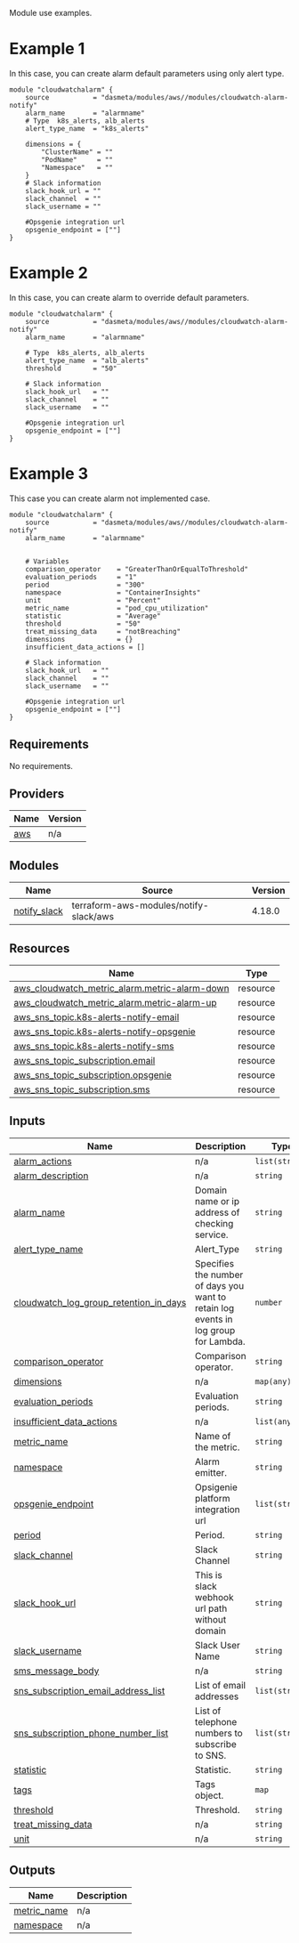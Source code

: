 Module use examples.

# Example 1

In this case, you can create alarm default parameters using only alert type.

```
module "cloudwatchalarm" {
    source           = "dasmeta/modules/aws//modules/cloudwatch-alarm-notify"
    alarm_name       = "alarmname"
    # Type  k8s_alerts, alb_alerts
    alert_type_name  = "k8s_alerts"

    dimensions = {
        "ClusterName" = ""
        "PodName"     = ""
        "Namespace"   = ""
    }
    # Slack information
    slack_hook_url = ""
    slack_channel  = ""
    slack_username = ""

    #Opsgenie integration url
    opsgenie_endpoint = [""]
}
```

# Example 2

In this case, you can create alarm to override default parameters.

```
module "cloudwatchalarm" {
    source           = "dasmeta/modules/aws//modules/cloudwatch-alarm-notify"
    alarm_name       = "alarmname"

    # Type  k8s_alerts, alb_alerts
    alert_type_name  = "alb_alerts"
    threshold        = "50"

    # Slack information
    slack_hook_url   = ""
    slack_channel    = ""
    slack_username   = ""

    #Opsgenie integration url
    opsgenie_endpoint = [""]
}
```

# Example 3

This case you can create alarm not implemented case.

```
module "cloudwatchalarm" {
    source           = "dasmeta/modules/aws//modules/cloudwatch-alarm-notify"
    alarm_name       = "alarmname"


    # Variables
    comparison_operator    = "GreaterThanOrEqualToThreshold"
    evaluation_periods     = "1"
    period                 = "300"
    namespace              = "ContainerInsights"
    unit                   = "Percent"
    metric_name            = "pod_cpu_utilization"
    statistic              = "Average"
    threshold              = "50"
    treat_missing_data     = "notBreaching"
    dimensions             = {}
    insufficient_data_actions = []

    # Slack information
    slack_hook_url   = ""
    slack_channel    = ""
    slack_username   = ""

    #Opsgenie integration url
    opsgenie_endpoint = [""]
}
```

<!-- BEGINNING OF PRE-COMMIT-TERRAFORM DOCS HOOK -->

## Requirements

No requirements.

## Providers

| Name                                             | Version |
| ------------------------------------------------ | ------- |
| <a name="provider_aws"></a> [aws](#provider_aws) | n/a     |

## Modules

| Name                                                                    | Source                                 | Version |
| ----------------------------------------------------------------------- | -------------------------------------- | ------- |
| <a name="module_notify_slack"></a> [notify_slack](#module_notify_slack) | terraform-aws-modules/notify-slack/aws | 4.18.0  |

## Resources

| Name                                                                                                                                                 | Type     |
| ---------------------------------------------------------------------------------------------------------------------------------------------------- | -------- |
| [aws_cloudwatch_metric_alarm.metric-alarm-down](https://registry.terraform.io/providers/hashicorp/aws/latest/docs/resources/cloudwatch_metric_alarm) | resource |
| [aws_cloudwatch_metric_alarm.metric-alarm-up](https://registry.terraform.io/providers/hashicorp/aws/latest/docs/resources/cloudwatch_metric_alarm)   | resource |
| [aws_sns_topic.k8s-alerts-notify-email](https://registry.terraform.io/providers/hashicorp/aws/latest/docs/resources/sns_topic)                       | resource |
| [aws_sns_topic.k8s-alerts-notify-opsgenie](https://registry.terraform.io/providers/hashicorp/aws/latest/docs/resources/sns_topic)                    | resource |
| [aws_sns_topic.k8s-alerts-notify-sms](https://registry.terraform.io/providers/hashicorp/aws/latest/docs/resources/sns_topic)                         | resource |
| [aws_sns_topic_subscription.email](https://registry.terraform.io/providers/hashicorp/aws/latest/docs/resources/sns_topic_subscription)               | resource |
| [aws_sns_topic_subscription.opsgenie](https://registry.terraform.io/providers/hashicorp/aws/latest/docs/resources/sns_topic_subscription)            | resource |
| [aws_sns_topic_subscription.sms](https://registry.terraform.io/providers/hashicorp/aws/latest/docs/resources/sns_topic_subscription)                 | resource |

## Inputs

| Name                                                                                                                                                | Description                                                                         | Type           | Default              | Required |
| --------------------------------------------------------------------------------------------------------------------------------------------------- | ----------------------------------------------------------------------------------- | -------------- | -------------------- | :------: |
| <a name="input_alarm_actions"></a> [alarm_actions](#input_alarm_actions)                                                                            | n/a                                                                                 | `list(string)` | `[]`                 |    no    |
| <a name="input_alarm_description"></a> [alarm_description](#input_alarm_description)                                                                | n/a                                                                                 | `string`       | `""`                 |    no    |
| <a name="input_alarm_name"></a> [alarm_name](#input_alarm_name)                                                                                     | Domain name or ip address of checking service.                                      | `string`       | n/a                  |   yes    |
| <a name="input_alert_type_name"></a> [alert_type_name](#input_alert_type_name)                                                                      | Alert_Type                                                                          | `string`       | `"other"`            |    no    |
| <a name="input_cloudwatch_log_group_retention_in_days"></a> [cloudwatch_log_group_retention_in_days](#input_cloudwatch_log_group_retention_in_days) | Specifies the number of days you want to retain log events in log group for Lambda. | `number`       | `0`                  |    no    |
| <a name="input_comparison_operator"></a> [comparison_operator](#input_comparison_operator)                                                          | Comparison operator.                                                                | `string`       | `""`                 |    no    |
| <a name="input_dimensions"></a> [dimensions](#input_dimensions)                                                                                     | n/a                                                                                 | `map(any)`     | `{}`                 |    no    |
| <a name="input_evaluation_periods"></a> [evaluation_periods](#input_evaluation_periods)                                                             | Evaluation periods.                                                                 | `string`       | `""`                 |    no    |
| <a name="input_insufficient_data_actions"></a> [insufficient_data_actions](#input_insufficient_data_actions)                                        | n/a                                                                                 | `list(any)`    | `[]`                 |    no    |
| <a name="input_metric_name"></a> [metric_name](#input_metric_name)                                                                                  | Name of the metric.                                                                 | `string`       | `""`                 |    no    |
| <a name="input_namespace"></a> [namespace](#input_namespace)                                                                                        | Alarm emitter.                                                                      | `string`       | `""`                 |    no    |
| <a name="input_opsgenie_endpoint"></a> [opsgenie_endpoint](#input_opsgenie_endpoint)                                                                | Opsigenie platform integration url                                                  | `list(string)` | `[]`                 |    no    |
| <a name="input_period"></a> [period](#input_period)                                                                                                 | Period.                                                                             | `string`       | `""`                 |    no    |
| <a name="input_slack_channel"></a> [slack_channel](#input_slack_channel)                                                                            | Slack Channel                                                                       | `string`       | `""`                 |    no    |
| <a name="input_slack_hook_url"></a> [slack_hook_url](#input_slack_hook_url)                                                                         | This is slack webhook url path without domain                                       | `string`       | `""`                 |    no    |
| <a name="input_slack_username"></a> [slack_username](#input_slack_username)                                                                         | Slack User Name                                                                     | `string`       | `""`                 |    no    |
| <a name="input_sms_message_body"></a> [sms_message_body](#input_sms_message_body)                                                                   | n/a                                                                                 | `string`       | `"sms_message_body"` |    no    |
| <a name="input_sns_subscription_email_address_list"></a> [sns_subscription_email_address_list](#input_sns_subscription_email_address_list)          | List of email addresses                                                             | `list(string)` | `[]`                 |    no    |
| <a name="input_sns_subscription_phone_number_list"></a> [sns_subscription_phone_number_list](#input_sns_subscription_phone_number_list)             | List of telephone numbers to subscribe to SNS.                                      | `list(string)` | `[]`                 |    no    |
| <a name="input_statistic"></a> [statistic](#input_statistic)                                                                                        | Statistic.                                                                          | `string`       | `""`                 |    no    |
| <a name="input_tags"></a> [tags](#input_tags)                                                                                                       | Tags object.                                                                        | `map`          | `{}`                 |    no    |
| <a name="input_threshold"></a> [threshold](#input_threshold)                                                                                        | Threshold.                                                                          | `string`       | `""`                 |    no    |
| <a name="input_treat_missing_data"></a> [treat_missing_data](#input_treat_missing_data)                                                             | n/a                                                                                 | `string`       | `""`                 |    no    |
| <a name="input_unit"></a> [unit](#input_unit)                                                                                                       | n/a                                                                                 | `string`       | `""`                 |    no    |

## Outputs

| Name                                                                 | Description |
| -------------------------------------------------------------------- | ----------- |
| <a name="output_metric_name"></a> [metric_name](#output_metric_name) | n/a         |
| <a name="output_namespace"></a> [namespace](#output_namespace)       | n/a         |

<!-- END OF PRE-COMMIT-TERRAFORM DOCS HOOK -->
